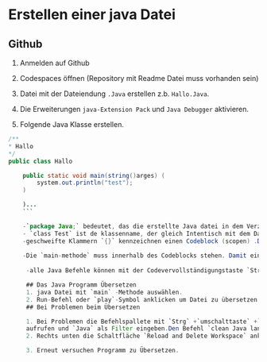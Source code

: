 # Erstellen einer java Datei

## Github
1. Anmelden auf Github 
2. Codespaces öffnen (Repository mit Readme Datei muss vorhanden sein) 
3. Datei mit der Dateiendung  `.Java`  erstellen z.b. `Hallo.Java`.

4. Die Erweiterungen `java-Extension Pack` und `Java Debugger` aktivieren.

5. Folgende Java Klasse erstellen. 

```java
/**
* Hallo 
*/
public class Hallo 

    public static void main(string()arges) (
        system.out.println("test");
    )

    )...
    ```

    -`package Java;` bedeutet, das die erstellte Java datei in dem Verzeichnis `Java` liegt.
    - `class Test` ist de klassenname, der gleich Intentisch mit dem Dateiname sein muss.
    -geschweifte Klammern `{}` kennzeichnen einen Codeblock (scopen) .D.h. im Codeblock der Klasse steht Code der für die ganze Klaase Gültig ist.
    
    -Die `main-methode` muss innerhalb des Codeblocks stehen. Damit ein java-Programm ausführbar wird, muss es eine `main`-Methode beinhalten.
     
     -alle Java Befehle können mit der Codevervollständigungstaste `Strg`+`Leertaste` aufgerufen werden.

     ## Das Java Programm Übersetzen 
     1. java Datei mit `main` -Methode auswählen.
     2. Run-Befehl oder `play`-Symbol anklicken um Datei zu übersetzen und zu starten.
     ## Bei Problemen beim Übersetzen

     1. Bei Problemen die Befehlspallete mit `Strg` +`umschalttaste` +`P` 
     aufrufen und `Java` als Filter eingeben.Den Befehl `clean Java language Workspace aufrufen.
     2. Rechts unten die Schaltfläche `Reload and Delete Workspace` anklicken 

     3. Erneut versuchen Programm zu Übersetzen.